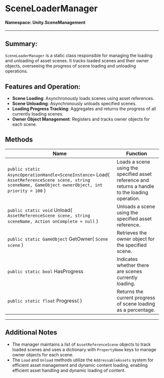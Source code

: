 ﻿# SceneLoaderManager

#### **Namespace**: Unity.SceneManagement
---

## Summary:
`SceneLoaderManager` is a static class responsible for managing the loading and unloading of asset scenes. It tracks loaded scenes and their owner objects, overseeing the progress of scene loading and unloading operations.

## Features and Operation:
- **Scene Loading**: Asynchronously loads scenes using asset references.
- **Scene Unloading**: Asynchronously unloads specified scenes.
- **Loading Progress Tracking**: Aggregates and returns the progress of all currently loading scenes.
- **Owner Object Management**: Registers and tracks owner objects for each scene.

## Methods
| Name | Function |
|------|----------|
|  ``public static AsyncOperationHandle<SceneInstance>`` Load( ``AssetReferenceScene scene, string sceneName, GameObject ownerObject, int priority = 100`` )  | Loads a scene using the specified asset reference and returns a handle to the loading operation. |
|  ``public static void`` Unload( ``AssetReferenceScene scene, string sceneName, Action onComplete = null`` )  | Unloads a scene using the specified asset reference. |
|  ``public static GameObject`` GetOwner( ``Scene scene`` )  | Retrieves the owner object for the specified scene. |
|  ``public static bool`` HasProgress  | Indicates whether there are scenes currently loading. |
|  ``public static float`` Progress(  )  | Returns the current progress of scene loading as a percentage. |

---
## Additional Notes
- The manager maintains a list of `AssetReferenceScene` objects to track loaded scenes and uses a dictionary with `PropertyName` keys to manage owner objects for each scene.
- The `Load` and `Unload` methods utilize the `AddressableAssets` system for efficient asset management and dynamic content loading, enabling efficient asset handling and dynamic loading of content.


